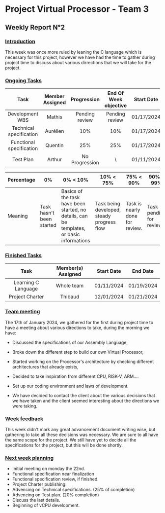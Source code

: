 # Project Virtual Processor - Team 3  

## Weekly Report N°2

### <u> Introduction </u>

This week was once more ruled by leaning the C language which is necessary for this project, however we have had the time to gather during project time to discuss about various dirrections that we will take for the project.

### <u> Ongoing Tasks</u>

|           Task           | Member Assigned |  Progression   | End Of Week objective | Start Date |
| :----------------------: | :-------------: | :------------: | :-------------------: | :--------: |
|     Development WBS      |     Mathis      | Pending review |    Pending review     | 01/17/2024 |
| Technical specification  |    Aurélien     |      10%       |          10%          | 01/17/2024 |
| Functional specification |     Quentin     |      25%       |          25%          | 01/17/2024 |
|        Test Plan         |     Arthur      | No Progression |           \           | 01/11/2024 |

| Percentage | 0%                       | 0% < 10%                                                                                  | 10% < 75%                                  | 75% < 90%                       | 90% < 99%                | 100%                    |
| ---------- | ------------------------ | ----------------------------------------------------------------------------------------- | ------------------------------------------ | ------------------------------- | ------------------------ | ----------------------- |
| Meaning    | Task hasn't been started | Basics of the task have been started, no details, can be templates, or basic informations | Task being developed, steady progress flow | Task is nearly done for review. | Task pending for review. | Task done and included. |

### <u>Finished Tasks</u>

|        Task         | Member(s) Assigned | Start Date |  End Date  |
| :-----------------: | :----------------: | :--------: | :--------: |
| Learning C Language |     Whole team     | 01/11/2024 | 01/19/2024 |
|   Project Charter   |      Thibaud       | 12/01/2024 | 01/21/2024 |

### <u>Team meeting</u>

The 17th of January 2024, we gathered for the first during project time to have a meeting about various directions to take, during the morning we have:

- Discussed the specifications of our Assembly Language,
- Broke down the different step to build our own Virtual Processor,
- Started working on the Processor's architecture by checking different architectures that already exists,
- Decided to take inspiration from different CPU, RISK-V, ARM....
- Set up our coding environment and laws of development.

- We have decided to contact the client about the various decisions that we have taken and the client seemed interesting about the directions we were taking.

### <u>Week feedback</u>

This week didn't mark any great advancement document writing wise, but gathering to take all these decisions was necessary. We are sure to all have the same scope for the project. We still have yet to decide all the specifications for the project, but this will be done shortly.

### <u>Next week planning </u>

- Initial meeting on monday the 22nd.
- Functional specification near finalization
- Functional specification review, if finished.
- Project Charter publishing.
- Advencing on Technical specifications. (25% of completion)
- Advencing on Test plan. (20% completion)
- Discuss the last details.
- Beginning of vCPU development.
